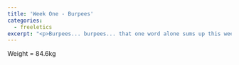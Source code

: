 ```yaml
---
title: 'Week One - Burpees'
categories:
  - freeletics
excerpt: "<p>Burpees... burpees... that one word alone sums up this week. If you google people's experience's with doing high repetition burpees they tend to end with a few tears. They test strength and endurance, the Aphrodite workout has 150 of them in total. After day one I was tried and tested, I managed to complete the stared workout with a good time but even better with good form. Second time around I improved dramatically with the experience of the first day to pace myself better. The third workout I managed to lose a bit of time. Highs and lows are what comes with every experience in life, so no difference here.</p>"
---
```

<p>Weight = 84.6kg</p>